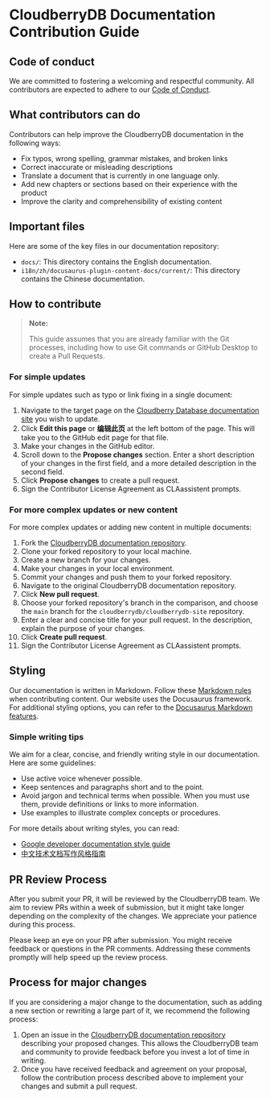 # CloudberryDB Documentation Contribution Guide

## Code of conduct

We are committed to fostering a welcoming and respectful community. All contributors are expected to adhere to our [Code of Conduct](https://cloudberrydb.io/community/coc).

## What contributors can do

Contributors can help improve the CloudberryDB documentation in the following ways:

- Fix typos, wrong spelling, grammar mistakes, and broken links
- Correct inaccurate or misleading descriptions
- Translate a document that is currently in one language only.
- Add new chapters or sections based on their experience with the product
- Improve the clarity and comprehensibility of existing content

## Important files

Here are some of the key files in our documentation repository:

- `docs/`: This directory contains the English documentation.
- `i18n/zh/docusaurus-plugin-content-docs/current/`: This directory contains the Chinese documentation.

## How to contribute

> **Note:**
>
> This guide assumes that you are already familiar with the Git processes, including how to use Git commands or GitHub Desktop to create a Pull Requests.

### For simple updates

For simple updates such as typo or link fixing in a single document:

1. Navigate to the target page on the [Cloudberry Database documentation site](https://cloudberrydb.io/docs/cbdb-overview) you wish to update.
2. Click **Edit this page** or **编辑此页** at the left bottom of the page. This will take you to the GitHub edit page for that file.
3. Make your changes in the GitHub editor.
4. Scroll down to the **Propose changes** section. Enter a short description of your changes in the first field, and a more detailed description in the second field.
5. Click **Propose changes** to create a pull request.
6. Sign the Contributor License Agreement as CLAassistent prompts.

### For more complex updates or new content

For more complex updates or adding new content in multiple documents:

1. Fork the [CloudberryDB documentation repository](https://github.com/cloudberrydb/cloudberrydb-site).
2. Clone your forked repository to your local machine.
3. Create a new branch for your changes.
4. Make your changes in your local environment.
5. Commit your changes and push them to your forked repository.
6. Navigate to the original CloudberryDB documentation repository.
7. Click **New pull request**.
8. Choose your forked repository's branch in the comparison, and choose the `main` branch for the `cloudberrydb/cloudberrydb-site` repository.
9. Enter a clear and concise title for your pull request. In the description, explain the purpose of your changes.
10. Click **Create pull request**.
11. Sign the Contributor License Agreement as CLAassistent prompts.

## Styling

Our documentation is written in Markdown. Follow these [Markdown rules](https://github.com/DavidAnson/markdownlint/blob/main/doc/Rules.md) when contributing content. Our website uses the Docusaurus framework. For additional styling options, you can refer to the [Docusaurus Markdown features](https://docusaurus.io/docs/markdown-features).

### Simple writing tips

We aim for a clear, concise, and friendly writing style in our documentation. Here are some guidelines:

- Use active voice whenever possible.
- Keep sentences and paragraphs short and to the point.
- Avoid jargon and technical terms when possible. When you must use them, provide definitions or links to more information.
- Use examples to illustrate complex concepts or procedures.

For more details about writing styles, you can read:

- [Google developer documentation style guide](https://developers.google.com/style)
- [中文技术文档写作风格指南](https://zh-style-guide.readthedocs.io/zh_CN/latest/)

## PR Review Process

After you submit your PR, it will be reviewed by the CloudberryDB team. We aim to review PRs within a week of submission, but it might take longer depending on the complexity of the changes. We appreciate your patience during this process.

Please keep an eye on your PR after submission. You might receive feedback or questions in the PR comments. Addressing these comments promptly will help speed up the review process.

## Process for major changes

If you are considering a major change to the documentation, such as adding a new section or rewriting a large part of it, we recommend the following process:

1. Open an issue in the [CloudberryDB documentation repository](https://github.com/cloudberrydb/cloudberrydb-site) describing your proposed changes. This allows the CloudberryDB team and community to provide feedback before you invest a lot of time in writing.
2. Once you have received feedback and agreement on your proposal, follow the contribution process described above to implement your changes and submit a pull request.
